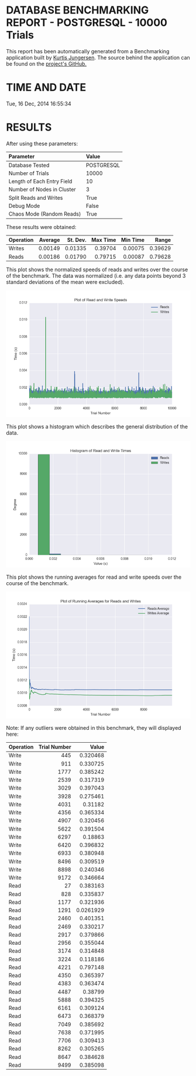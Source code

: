 DATABASE BENCHMARKING REPORT - POSTGRESQL - 10000 Trials
=========================================

This report has been automatically generated from a Benchmarking application
built by [Kurtis Jungersen](http://kmjungersen.com).  The source behind the application can be found on the [project's GitHub.](https://github.com/kmjungersen/DB-Benchmarking)

TIME AND DATE
=============

Tue, 16 Dec, 2014 16:55:34


RESULTS
=======

After using these parameters:

| Parameter                  | Value      |
|:---------------------------|:-----------|
| Database Tested            | POSTGRESQL |
| Number of Trials           | 10000      |
| Length of Each Entry Field | 10         |
| Number of Nodes in Cluster | 3          |
| Split Reads and Writes     | True       |
| Debug Mode                 | False      |
| Chaos Mode (Random Reads)  | True       |

These results were obtained:

| Operation   |   Average |   St. Dev. |   Max Time |   Min Time |   Range |
|:------------|----------:|-----------:|-----------:|-----------:|--------:|
| Writes      |   0.00149 |    0.01335 |    0.39704 |    0.00075 | 0.39629 |
| Reads       |   0.00186 |    0.01790 |    0.79715 |    0.00087 | 0.79628 |

This plot shows the normalized speeds of reads and writes over the course of the benchmark.  The data was normalized (i.e. any data points beyond 3 standard deviations of the mean were excluded).

![Alt text](images/POSTGRESQL-Dec16-2014-16:55:34-rw.png "rw")

This plot shows a histogram which describes the general distribution of the data.

![Alt text](images/POSTGRESQL-Dec16-2014-16:55:34-stats.png "stats")

This plot shows the running averages for read and write speeds over the course of the benchmark.

![Alt text](images/POSTGRESQL-Dec16-2014-16:55:34-running_averages.png "running_averages")

Note: If any outliers were obtained in this benchmark, they will displayed here:

| Operation   |   Trial Number |     Value |
|:------------|---------------:|----------:|
| Write       |            445 | 0.320468  |
| Write       |            911 | 0.330725  |
| Write       |           1777 | 0.385242  |
| Write       |           2539 | 0.317319  |
| Write       |           3029 | 0.397043  |
| Write       |           3928 | 0.275461  |
| Write       |           4031 | 0.31182   |
| Write       |           4356 | 0.365334  |
| Write       |           4907 | 0.320456  |
| Write       |           5622 | 0.391504  |
| Write       |           6297 | 0.18863   |
| Write       |           6420 | 0.396832  |
| Write       |           6933 | 0.380948  |
| Write       |           8496 | 0.309519  |
| Write       |           8898 | 0.240346  |
| Write       |           9172 | 0.346664  |
| Read        |             27 | 0.383163  |
| Read        |            828 | 0.335837  |
| Read        |           1177 | 0.321936  |
| Read        |           1291 | 0.0261929 |
| Read        |           2460 | 0.401351  |
| Read        |           2469 | 0.330217  |
| Read        |           2917 | 0.379866  |
| Read        |           2956 | 0.355044  |
| Read        |           3174 | 0.314848  |
| Read        |           3224 | 0.118186  |
| Read        |           4221 | 0.797148  |
| Read        |           4350 | 0.365397  |
| Read        |           4383 | 0.363474  |
| Read        |           4487 | 0.38799   |
| Read        |           5888 | 0.394325  |
| Read        |           6161 | 0.309124  |
| Read        |           6473 | 0.368379  |
| Read        |           7049 | 0.385692  |
| Read        |           7638 | 0.371995  |
| Read        |           7706 | 0.309413  |
| Read        |           8262 | 0.305265  |
| Read        |           8647 | 0.384628  |
| Read        |           9499 | 0.385098  |